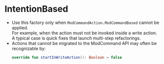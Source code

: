 # IntentionBased

+ Use this factory only when `ModCommandAction.ModCommandBased` cannot be applied.  
  For example, when the action must not be invoked inside a write action.  
  A typical case is quick fixes that launch multi-step refactorings.
+ Actions that cannot be migrated to the ModCommand API may often be recognizable by:
  ```kotlin
  override fun startInWriteAction(): Boolean = false
  ```